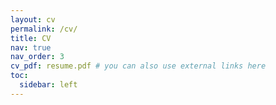 ```yaml
---
layout: cv
permalink: /cv/
title: CV
nav: true
nav_order: 3
cv_pdf: resume.pdf # you can also use external links here
toc:
  sidebar: left
---
```

